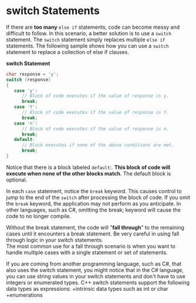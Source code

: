 # switch Statements
If there are **too many** ```else if``` statements, code can become messy and difficult to follow.
In this scenario, a better solution is to use a ```switch``` statement. The ```switch``` statement simply
replaces multiple ```else if``` statements. The following sample shows how you can use a ```switch```
statement to replace a collection of else if clauses.

**switch Statement**
```cpp
char response = 'y';
switch (response)
{
   case 'y':
      // Block of code executes if the value of response is y.
      break;
   case 'Y':
      // Block of code executes if the value of response is Y.
      break;
   case 'n':
      // Block of code executes if the value of response is n.
      break;
   default:
      // Block executes if none of the above conditions are met.
      break;
}
```
Notice that there is a block labeled ```default```:. **This block of code will execute when none of 
the other blocks match**.  The default block is optional.

In each ```case``` statement, notice the ```break``` keyword. This causes control to jump to the end of
the ```switch``` after processing the block of code. If you omit the ```break``` keyword, the application 
may not perform as you anticipate.  In other languages, such as C#, omitting the break;
keyword will cause the code to no longer compile.

Without the break statement, the code will "**fall through**" to the remaining cases until it encounters
a break statement.   Be very careful in using fall through logic in your switch statements.  
The most common use for a fall through scenario is when you want to handle multiple cases with
a single statement or set of statements.

If you are coming from another programming language, such as C#, that also uses the switch statement,
you might notice that in the C# language, you can use string values in your switch statements and
don't have to use integers or enumerated types.  C++ switch statements support the following 
data types as expressions:
   +intrinsic data types such as int or char
   +enumerations
